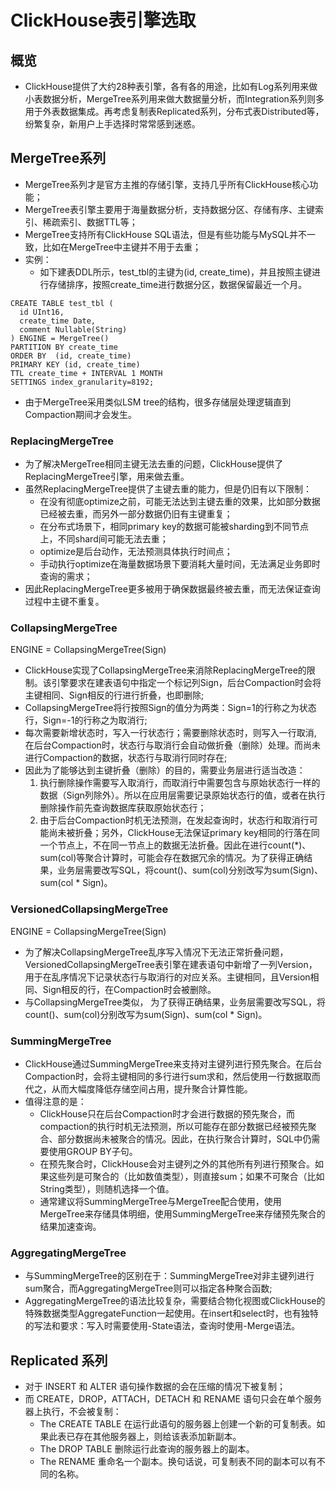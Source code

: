 # ClickHouse表引擎选取
## 概览
- ClickHouse提供了大约28种表引擎，各有各的用途，比如有Log系列用来做小表数据分析，MergeTree系列用来做大数据量分析，而Integration系列则多用于外表数据集成。再考虑复制表Replicated系列，分布式表Distributed等，纷繁复杂，新用户上手选择时常常感到迷惑。

## MergeTree系列
- MergeTree系列才是官方主推的存储引擎，支持几乎所有ClickHouse核心功能；
- MergeTree表引擎主要用于海量数据分析，支持数据分区、存储有序、主键索引、稀疏索引、数据TTL等；
- MergeTree支持所有ClickHouse SQL语法，但是有些功能与MySQL并不一致，比如在MergeTree中主键并不用于去重；
- 实例：
	- 如下建表DDL所示，test_tbl的主键为(id, create_time)，并且按照主键进行存储排序，按照create_time进行数据分区，数据保留最近一个月。
```
CREATE TABLE test_tbl (
  id UInt16,
  create_time Date,
  comment Nullable(String)
) ENGINE = MergeTree()
PARTITION BY create_time
ORDER BY  (id, create_time)
PRIMARY KEY (id, create_time)
TTL create_time + INTERVAL 1 MONTH
SETTINGS index_granularity=8192;
```
- 由于MergeTree采用类似LSM tree的结构，很多存储层处理逻辑直到Compaction期间才会发生。

### ReplacingMergeTree
- 为了解决MergeTree相同主键无法去重的问题，ClickHouse提供了ReplacingMergeTree引擎，用来做去重。
- 虽然ReplacingMergeTree提供了主键去重的能力，但是仍旧有以下限制：
	- 在没有彻底optimize之前，可能无法达到主键去重的效果，比如部分数据已经被去重，而另外一部分数据仍旧有主键重复；
	- 在分布式场景下，相同primary key的数据可能被sharding到不同节点上，不同shard间可能无法去重；
	- optimize是后台动作，无法预测具体执行时间点；
	- 手动执行optimize在海量数据场景下要消耗大量时间，无法满足业务即时查询的需求；
- 因此ReplacingMergeTree更多被用于确保数据最终被去重，而无法保证查询过程中主键不重复。

### CollapsingMergeTree
 
 ENGINE = CollapsingMergeTree(Sign)
- ClickHouse实现了CollapsingMergeTree来消除ReplacingMergeTree的限制。该引擎要求在建表语句中指定一个标记列Sign，后台Compaction时会将主键相同、Sign相反的行进行折叠，也即删除;
- CollapsingMergeTree将行按照Sign的值分为两类：Sign=1的行称之为状态行，Sign=-1的行称之为取消行;
- 每次需要新增状态时，写入一行状态行；需要删除状态时，则写入一行取消, 在后台Compaction时，状态行与取消行会自动做折叠（删除）处理。而尚未进行Compaction的数据，状态行与取消行同时存在;
- 因此为了能够达到主键折叠（删除）的目的，需要业务层进行适当改造：
	1) 执行删除操作需要写入取消行，而取消行中需要包含与原始状态行一样的数据（Sign列除外）。所以在应用层需要记录原始状态行的值，或者在执行删除操作前先查询数据库获取原始状态行；
	2) 由于后台Compaction时机无法预测，在发起查询时，状态行和取消行可能尚未被折叠；另外，ClickHouse无法保证primary key相同的行落在同一个节点上，不在同一节点上的数据无法折叠。因此在进行count(*)、sum(col)等聚合计算时，可能会存在数据冗余的情况。为了获得正确结果，业务层需要改写SQL，将count()、sum(col)分别改写为sum(Sign)、sum(col * Sign)。

### VersionedCollapsingMergeTree

 ENGINE = CollapsingMergeTree(Sign)
- 为了解决CollapsingMergeTree乱序写入情况下无法正常折叠问题，VersionedCollapsingMergeTree表引擎在建表语句中新增了一列Version，用于在乱序情况下记录状态行与取消行的对应关系。主键相同，且Version相同、Sign相反的行，在Compaction时会被删除。
- 与CollapsingMergeTree类似， 为了获得正确结果，业务层需要改写SQL，将count()、sum(col)分别改写为sum(Sign)、sum(col * Sign)。


### SummingMergeTree
- ClickHouse通过SummingMergeTree来支持对主键列进行预先聚合。在后台Compaction时，会将主键相同的多行进行sum求和，然后使用一行数据取而代之，从而大幅度降低存储空间占用，提升聚合计算性能。
- 值得注意的是：
	- ClickHouse只在后台Compaction时才会进行数据的预先聚合，而compaction的执行时机无法预测，所以可能存在部分数据已经被预先聚合、部分数据尚未被聚合的情况。因此，在执行聚合计算时，SQL中仍需要使用GROUP BY子句。
	- 在预先聚合时，ClickHouse会对主键列之外的其他所有列进行预聚合。如果这些列是可聚合的（比如数值类型），则直接sum；如果不可聚合（比如String类型），则随机选择一个值。
	- 通常建议将SummingMergeTree与MergeTree配合使用，使用MergeTree来存储具体明细，使用SummingMergeTree来存储预先聚合的结果加速查询。

### AggregatingMergeTree
- 与SummingMergeTree的区别在于：SummingMergeTree对非主键列进行sum聚合，而AggregatingMergeTree则可以指定各种聚合函数;
- AggregatingMergeTree的语法比较复杂，需要结合物化视图或ClickHouse的特殊数据类型AggregateFunction一起使用。在insert和select时，也有独特的写法和要求：写入时需要使用-State语法，查询时使用-Merge语法。

## Replicated 系列
- 对于 INSERT 和 ALTER 语句操作数据的会在压缩的情况下被复制；
- 而 CREATE，DROP，ATTACH，DETACH 和 RENAME 语句只会在单个服务器上执行，不会被复制：
	- The CREATE TABLE 在运行此语句的服务器上创建一个新的可复制表。如果此表已存在其他服务器上，则给该表添加新副本。
	- The DROP TABLE 删除运行此查询的服务器上的副本。
	- The RENAME 重命名一个副本。换句话说，可复制表不同的副本可以有不同的名称。


